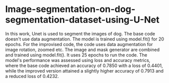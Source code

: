 # Image-segmentation-on-dog-segmentation-dataset-using-U-Net
In this work, Unet is used to segment the images of dog. The base code doesn't use data augmentation. The model is trained using model.fit() for 20 epochs. For the improvised code, the code uses data augmentation for image rotation, zoomed etc. The image and mask generator are combined and trained using model.fit().  It uses 25 epochs to run the code.
The model's performance was assessed using loss and accuracy metrics, where the base code achieved an accuracy of 0.7850 with a loss of 0.4401, while the improved version attained a slightly higher accuracy of 0.7913 and a reduced loss of 0.4232.
